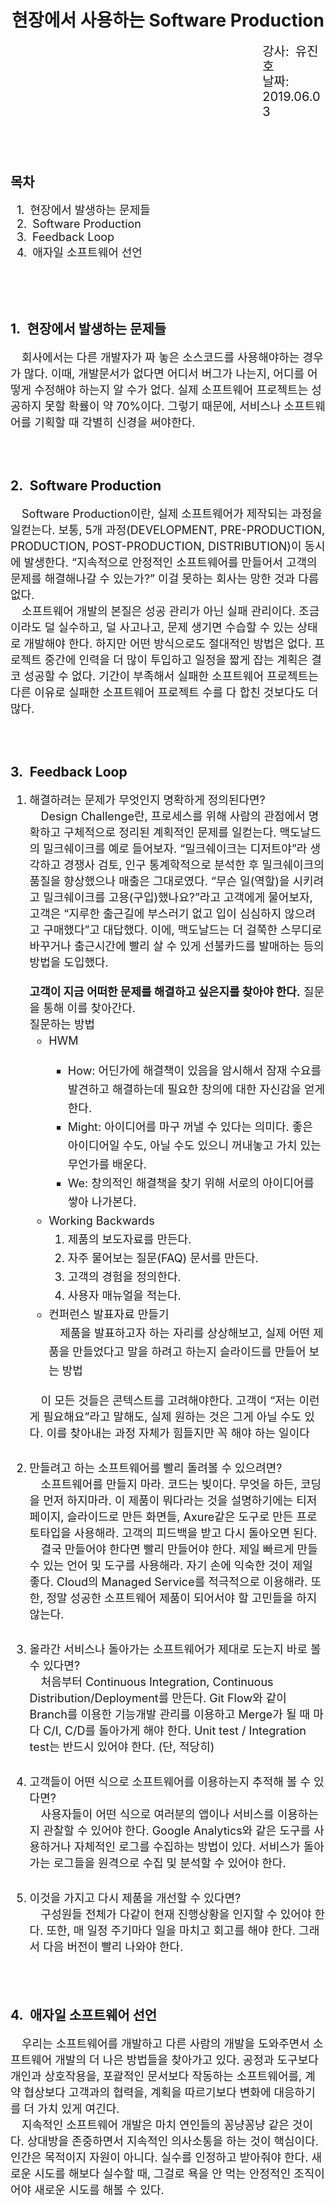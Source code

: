 <h1 style="text-align: center;">현장에서 사용하는 Software Production</h1>

<p style="margin-left: 80%; font-size: 20px; line-height: 24px">
    강사:&ensp;유진호<br>
    날짜:&ensp;2019.06.03
</p>

<br><br>

<h2>목차</h2>
<div style="padding-left: 10px; font-size: 18px">
    1.&ensp;현장에서 발생하는 문제들<br>
    2.&ensp;Software Production<br>
    3.&ensp;Feedback Loop<br>
    4.&ensp;애자일 소프트웨어 선언
</div>

<br><br><br>

<h2> 1.&ensp;현장에서 발생하는 문제들</h2>
<div style="font-size: 18px">
    &emsp;회사에서는 다른 개발자가 짜 놓은 소스코드를 사용해야하는 경우가 많다. 이때, 개발문서가 없다면 어디서 버그가 나는지, 어디를 어떻게 수정해야 하는지 알 수가 없다. 실제 소프트웨어 프로젝트는 성공하지 못할 확률이 약 70%이다. 그렇기 때문에, 서비스나 소프트웨어를 기획할 때 각별히 신경을 써야한다.
</div>

<br><br>

<h2> 2.&ensp;Software Production</h2>
<div style="font-size: 18px">
    &emsp;Software Production이란, 실제 소프트웨어가 제작되는 과정을 일컫는다. 보통, 5개 과정(DEVELOPMENT, PRE-PRODUCTION, PRODUCTION, POST-PRODUCTION, DISTRIBUTION)이 동시에 발생한다. “지속적으로 안정적인 소프트웨어를 만들어서 고객의 문제를 해결해나갈 수 있는가?” 이걸 못하는 회사는 망한 것과 다름없다.<br>
    &emsp;소프트웨어 개발의 본질은 성공 관리가 아닌 실패 관리이다. 조금이라도 덜 실수하고, 덜 사고나고, 문제 생기면 수습할 수 있는 상태로 개발해야 한다. 하지만 어떤 방식으로도 절대적인 방법은 없다. 프로젝트 중간에 인력을 더 많이 투입하고 일정을 짧게 잡는 계획은 결코 성공할 수 없다. 기간이 부족해서 실패한 소프트웨어 프로젝트는 다른 이유로 실패한 소프트웨어 프로젝트 수를 다 합친 것보다도 더 많다.
</div>

<br><br>

<h2> 3.&ensp;Feedback Loop</h2>
<div style="font-size: 18px">
    <ol>
        <li>해결하려는 문제가 무엇인지 명확하게 정의된다면?<br>
            &emsp;Design Challenge란, 프로세스를 위해 사람의 관점에서 명확하고 구체적으로 정리된 계획적인 문제를 일컫는다. 맥도날드의 밀크쉐이크를 예로 들어보자. “밀크쉐이크는 디저트야”라 생각하고 경쟁사 검토, 인구 통계학적으로 분석한 후 밀크쉐이크의 품질을 향상했으나 매출은 그대로였다. “무슨 일(역할)을 시키려고 밀크쉐이크를 고용(구입)했나요?”라고 고객에게 물어보자, 고객은 “지루한 출근길에 부스러기 없고 입이 심심하지 않으려고 구매했다”고 대답했다. 이에, 맥도날드는 더 걸쭉한 스무디로 바꾸거나 출근시간에 빨리 살 수 있게 선불카드를 발매하는 등의 방법을 도입했다.<br><br>
            <b>고객이 지금 어떠한 문제를 해결하고 싶은지를 찾아야 한다.</b> 질문을 통해 이를 찾아간다.<br>
            질문하는 방법
            <ul style="margin-bottom: 10px; line-height: 30px">
                <li>HWM</li>
                <ul>
                    <li>How: 어딘가에 해결책이 있음을 암시해서 잠재 수요를 발견하고 해결하는데 필요한 창의에 대한 자신감을 얻게 한다.</li>
                    <li>Might: 아이디어를 마구 꺼낼 수 있다는 의미다. 좋은 아이디어일 수도, 아닐 수도 있으니 꺼내놓고 가치 있는 무언가를 배운다.</li>
                    <li>We: 창의적인 해결책을 찾기 위해 서로의 아이디어를 쌓아 나가본다.</li>
                </ul>
                <li>Working Backwards
                    <ol>
                        <li>제품의 보도자료를 만든다.</li>
                        <li>자주 물어보는 질문(FAQ) 문서를 만든다.</li>
                        <li>고객의 경험을 정의한다.</li>
                        <li>사용자 매뉴얼을 적는다.</li>
                    </ol>
                </li>
                <li>컨퍼런스 발표자료 만들기</li>
                &emsp;제품을 발표하고자 하는 자리를 상상해보고, 실제 어떤 제품을 만들었다고 말을 하려고 하는지 슬라이드를 만들어 보는 방법
            </ul>
            <p style="margin-bottom: 30px">
                &emsp;이 모든 것들은 콘텍스트를 고려해야한다. 고객이 “저는 이런게 필요해요”라고 말해도, 실제 원하는 것은 그게 아닐 수도 있다. 이를 찾아내는 과정 자체가 힘들지만 꼭 해야 하는 일이다
            </p>
        </li>
        <li style="margin-bottom: 30px">만들려고 하는 소프트웨어를 빨리 돌려볼 수 있으려면?<br>
            &emsp;소프트웨어를 만들지 마라. 코드는 빚이다. 무엇을 하든, 코딩을 먼저 하지마라. 이 제품이 뭐다라는 것을 설명하기에는 티저 페이지, 슬라이드로 만든 화면들, Axure같은 도구로 만든 프로토타입을 사용해라. 고객의 피드백을 받고 다시 돌아오면 된다.<br>
            &emsp;결국 만들어야 한다면 빨리 만들어야 한다. 제일 빠르게 만들 수 있는 언어 및 도구를 사용해라. 자기 손에 익숙한 것이 제일 좋다. Cloud의 Managed Service를 적극적으로 이용해라. 또한, 정말 성공한 소프트웨어 제품이 되어서야 할 고민들을 하지 않는다.
        </li>
        <li style="margin-bottom: 30px">올라간 서비스나 돌아가는 소프트웨어가 제대로 도는지 바로 볼 수 있다면?<br>
            &emsp;처음부터 Continuous Integration, Continuous Distribution/Deployment를 만든다. Git Flow와 같이 Branch를 이용한 기능개발 관리를 이용하고 Merge가 될 때 마다 C/I, C/D를 돌아가게 해야 한다. Unit test / Integration test는 반드시 있어야 한다. (단, 적당히)
        </li>
        <li style="margin-bottom: 30px">고객들이 어떤 식으로 소프트웨어를 이용하는지 추적해 볼 수 있다면?<br>
            &emsp;사용자들이 어떤 식으로 여러분의 앱이나 서비스를 이용하는지 관찰할 수 있어야 한다. Google Analytics와 같은 도구를 사용하거나 자체적인 로그를 수집하는 방법이 있다. 서비스가 돌아가는 로그들을 원격으로 수집 및 분석할 수 있어야 한다.
        </li>
        <li>이것을 가지고 다시 제품을 개선할 수 있다면?</li>
        &emsp;구성원들 전체가 다같이 현재 진행상황을 인지할 수 있어야 한다. 또한, 매 일정 주기마다 일을 마치고 회고를 해야 한다. 그래서 다음 버전이 빨리 나와야 한다.
    </ol>    
</div>

<br><br>

<h2> 4.&ensp;애자일 소프트웨어 선언</h2>
<div style="font-size: 18px">
    &emsp;우리는 소프트웨어를 개발하고 다른 사람의 개발을 도와주면서 소프트웨어 개발의 더 나은 방법들을 찾아가고 있다. 공정과 도구보다 개인과 상호작용을, 포괄적인 문서보다 작동하는 소프트웨어를, 계약 협상보다 고객과의 협력을, 계획을 따르기보다 변화에 대응하기를 더 가치 있게 여긴다.<br>
    &emsp;지속적인 소프트웨어 개발은 마치 연인들의 꽁냥꽁냥 같은 것이다. 상대방을 존중하면서 지속적인 의사소통을 하는 것이 핵심이다. 인간은 목적이지 자원이 아니다. 실수를 인정하고 받아줘야 한다. 새로운 시도를 해보다 실수할 때, 그걸로 욕을 안 먹는 안정적인 조직이어야 새로운 시도를 해볼 수 있다.
</div>